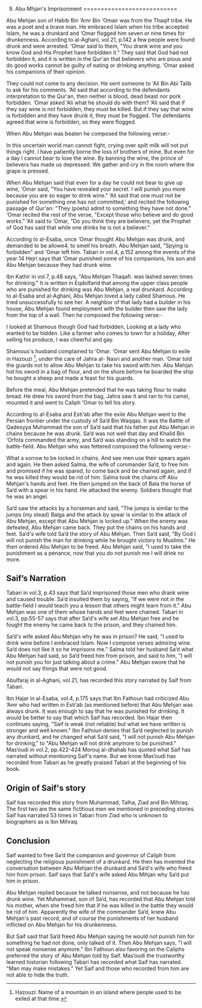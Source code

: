 9. Abu Mhjan's Imprisonment
===========================

Abu Mehjan son of Habib Bin ‘Amr Bin ‘Omair was from the Thaqif tribe.
He was a poet and a brave man. He embraced Islam when his tribe accepted
Islam, he was a drunkard and ‘Omar flogged him seven or nine times for
drunkenness. According to al-Aghani, vol.21, p.142 a few people were
found drunk and were arrested. ‘Omar said to them, "You drank wine and
you know God and His Prophet have forbidden it." They said that God had
not forbidden it, and it is written in the Qur'an that believers who are
pious and do good works cannot be guilty of eating or drinking anything.
‘Omar asked his companions of their opinion.

They could not come to any decision. He sent someone to ‘Ali Bin Abi
Talib to ask for his comments. ‘Ali said that according to the
defendants interpretation to the Qur'an, then neither is blood, dead
beast nor pork forbidden. ‘Omar asked ‘Ali what he should do with them?
‘Ali said that if they say wine is not forbidden, they must be killed.
But if they say that wine is forbidden and they have drunk it, they must
be flogged. The defendants agreed that wine is forbidden, so they were
flogged.

When Abu Mehjan was beaten he composed the following verse:-

In this uncertain world man cannot fight, crying over spilt milk will
not put things right. I have patiently borne the loss of brothers of
mine, But even for a day I cannot bear to lose the wine. By banning the
wine, the prince of believers has made us depressed. We gather and cry
in the room where the grape is pressed.

When Abu Mehjan said that even for a day he could not bear to give up
wine, ‘Omar said, "You have revealed your secret. I will punish you more
because you are so eager to drink wine." ‘Ali said that one must not be
punished for something one has not committed,' and recited the following
passage of Qur'an: "They (poets) admit to something they have not done."
‘Omar recited the rest of the verse, "Except those who believe and do
good works." ‘Ali said to ‘Omar, "Do you think they are believers, yet
the Prophet of God has said that while one drinks he is not a believer."

According to al-Esaba, once ‘Omar thought Abu Mehjan was drunk, and
demanded to be allowe4, to smell his breath. Abu Mehjan said, "Spying is
forbidden" and ‘Omar left him. Tabari in vol.4, p.152 among the events
of the year 14 Hejri says that ‘Omar punished some of his companions,
his son and Abu Mehjan because they had drunk wine.

Ibn Kathir in vol.7, p.48 says, "Abu Mehjan Thaqafi. was lashed seven
times for drinking." It is written in Eqdolfarid that among the upper
class people who are punished for drinking was Abu Mehjan, a real
drunkard. According to al-Esaba and al-Aghani, Abu Mehjan loved a lady
called Shamous. He tried unsuccessfully to see her. A neighbor of that
lady had a builder in his house, Abu Mehjan found employment with the
builder then saw the lady from the top of a wall. Then he composed the
following verse:-

I looked at Shamous though God had forbidden, Looking at a lady who
wanted to be hidden. Like a farmer who comes to town for a holiday,
After selling his produce, I was cheerful and gay.

Shamous's husband complained to ‘Omar. ‘Omar sent Abu Mehjan to exile in
Hazouzi [^1], under the care of Jahra al- Nasri and another man. ‘Omar
told the guards not to allow Abu Mehjan to take his sword with him. Abu
Mehjan hid his sword in a bag of flour, and on the shore before he
boarded the ship he bought a sheep and made a feast for his guards.

Before the meal, Abu Mehjan pretended that he was taking flour to make
bread. He drew his sword from the bag, Jahra saw it and ran to his
camel, mounted it and went to Caliph ‘Omar to tell his story.

According to al-Esaba and Esti‘ab after the exile Abu Mehjan went to the
Persian frontier under the custody of Sa‘d Bin Waqqas. It was the Battle
of Qadesyya Muhammad the son of Sa‘d said that his father put Abu Mehjan
in chains because he was drunk. Sa‘d was not well that day and Khalid
Bin ‘Orfota commanded the army, and Sa‘d was standing on a hill to watch
the battle-field. Abu Mehjan who was fettered composed the following
verse:-

What a sorrow to be locked in chains. And see men use their spears again
and again. He then asked Salma, the wife of commander Sa‘d, to free him
and promised if he was spared, to come back and be chained again, and if
he was killed they would be rid of him. Salma took the chains off Abu
Mehjan's hands and feet. He then jumped on the back of Bala the horse of
Sa‘d with a spear in his hand. He attacked the enemy. Soldiers thought
that he was an angel.

Sa‘d saw the attacks by a horseman and said, "The jumps is similar to
the jumps (my stead) Balga and the attack by spear is similar to the
attack of Abu Mehjan, except that Abu Mehjan is locked up." When the
enemy was defeated, Abu Mehjan came back. They put the chains on his
hands and feet. Sa‘d's wife told Sa‘d the story of Abu Mehjan. Then Sa‘d
said, "By God I will not punish the man for drinking while he brought
victory to Muslims." He then ordered Abu Mehjan to be freed. Abu Mehjan
said, "I used to take the punishment as a penance, now that you do not
punish me I will drink no more.

Saif’s Narration
----------------

Tabari in vol.3, p.43 says that Sa‘d imprisoned those men who drank wine
and caused trouble. Sa‘d insulted them by saying, "If we were not in the
battle-field I would teach you a lesson that others might learn from
it." Abu Mehjan was one of them whose hands and feet were chained.
Tabari in vol.3, pp.55-57 says that after Sa‘d's wife set Abu Mehjan
free and he fought the enemy he came back to the prison, and they
chained him.

Sa‘d's wife asked Abu Mehjan why he was in prison? He said, "I used to
drink wine before I embraced Islam. Now I compose verses admiring wine.
Sa‘d does not like it so he imprisons me." Salma told her husband Sa‘d
what Abu Mehjan had said, so Sa‘d freed him from prison, and said to
him, "I will not punish you for just talking about a crime." Abu Mehjan
swore that he would not say things that were not good.

Abulfaraj in al-Aghani, vol.21, has recorded this story narrated by Saif
from Tabari.

Ibn Hajar in al-Esaba, vol.4, p.175 says that Ibn Fathoun had criticized
Abu ‘Amr who had written in Esti‘ab (as mentioned before) that Abu
Mehjan was always drunk. It was enough to say that he was punished for
drinking. It would be better to say that which Saif has recorded. Ibn
Hajar then continues saying, "Saif is weak (not reliable) but what we
have written is stronger and well known." Ibn Fathoun denies that Sa‘d
neglected to punish any drunkard, and he changed what Sa‘d said, "I will
not punish Abu Mehjan for drinking," to "Abu Mehjan will not drink
anymore to be punished." Mas‘oudi in vol.2, pp.422-424 Morouj al-dhahab
has quoted what Saif has narrated without mentioning Saif's name. But we
know Mas‘oudi has recorded from Tabari as he greatly praised Tabari at
the beginning of his book.

Origin of Saif's story
----------------------

Saif has recorded this story from Muhammad, Talha, Ziad and Bin Mihraq.
The first two are the same fictitious men we mentioned in preceding
stories. Saif has narrated 53 times in Tabari from Ziad who is unknown
to biographers as is Ibn Mihraq.

Conclusion
----------

Saif wanted to free Sa’d the companion and governor of Caliph from
neglecting the religious punishment of a drunkard. He then has invented
the conversation between Abu Mehjan the drunkard and Sa‘d's wife who
freed him from prison. Saif says that Sa‘d's wife asked Abu Mihjan why
Sa‘d put him in prison.

Abu Mehjan replied because he talked nonsense, and not because he has
drunk wine. Yet Muhammad, son of Sa‘d, has recorded that Abu Mehjan told
his mother, when she freed him that if he was killed in the battle they
would be rid of him. Apparently the wife of the commander Sa‘d, knew Abu
Mehjan's past record, and of course the punishments of her husband
inflicted on Abu Mehjan for his drunkenness.

But Saif said that Sa‘d freed Abu Mehjan saying he would not punish him
for something he had not done, only talked of it. Then Abu Mehjan says,
"I will not speak nonsense anymore." Ibn Fathoun also favoring on the
Caliphs preferred the story of Abu Mehjan told by Saif. Mas‘oudi the
trustworthy learned historian following Tabari has recorded what Saif
has narrated. "Man may make mistakes." Yet Saif and those who recorded
from him are not able to hide the truth.

[^1]: Hazouzi: Name of a mountain in an island where people used to be
exiled at that time.


